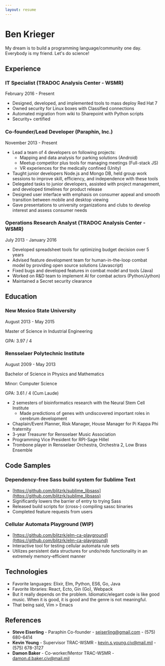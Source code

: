 ```yaml
---
layout: resume
---
```


# Ben Krieger

My dream is to build a programming language/community one day. Everybody is my friend. Let's do science!

## Experience

### IT Specialist (TRADOC Analysis Center - WSMR)

February 2016 - Present

* Designed, developed, and implemented tools to mass deploy Red Hat 7
* Owned security for Linux boxes with Classified connections
* Automated migration from wiki to Sharepoint with Python scripts
* Security+ certified

### Co-founder/Lead Developer (Paraphin, Inc.)

November 2013 - Present

* Lead a team of 4 developers on following projects:
    * Mapping and data analysis for parking solutions (Android)
    * Meetup competitor plus tools for managing meetings (Full-stack JS)
    * VR experiences for the medically confined (Unity)
* Taught junior developers Node.js and Mongo DB, held group work sessions to improve skill, efficiency, and independence with these tools 
* Delegated tasks to junior developers, assisted with project management, and developed timelines for product release
* Designed user interface with emphasis on consumer appeal and smooth transition between mobile and desktop viewing
* Gave presentations to university organizations and clubs to develop interest and assess consumer needs


### Operations Research Analyst (TRADOC Analysis Center - WSMR)

July 2013 - January 2016

* Developed spreadsheet tools for optimizing budget decision over 5 years
* Advised feature development team for human-in-the-loop combat model by providing open source solutions (Javascript)
* Fixed bugs and developed features in combat model and tools (Java)
* Worked on R&D team to implement AI for combat actors (Python/Jython)
* Maintained a Secret security clearance

## Education

### New Mexico State University

August 2013 - May 2015

Master of Science in Industrial Engineering

GPA: 3.97 / 4

### Rensselaer Polytechnic Institute

August 2009 - May 2013

Bachelor of Science in Physics and Mathematics

Minor: Computer Science

GPA: 3.61 / 4 (Cum Laude)

* 2 semesters of bioinformatics research with the Neural Stem Cell Institute
    * Made predictions of genes with undiscovered important roles in cerebrum development
* Chaplain/Event Planner, Risk Manager, House Manager for Pi Kappa Phi fraternity
* 3-year Treasurer for Rensselaer Music Association
* Programming Vice President for RPI-Sage Hillel
* Trombone player in Rensselaer Orchestra, Orchestra 2, Low Brass Ensemble

## Code Samples

### Dependency-free Sass build system for Sublime Text

* [https://github.com/blitzrk/sublime_libsass](https://github.com/blitzrk/sublime_libsass)
* Significantly lowers the barrier of entry to trying Sass
* Released build scripts for (cross-) compiling sassc binaries
* Completed feature requests from users

### Cellular Automata Playground (WIP)

* [https://github.com/blitzrk/elm-ca-playground](https://github.com/blitzrk/elm-ca-playground)
* Interactive tool for testing cellular automata rule sets
* Utilizes persistent data structures for undo/redo functionality in an extremely memory-efficient manner

## Technologies

* Favorite languages: Elixir, Elm, Python, ES6, Go, Java
* Favorite libraries: React, Ecto, Gin (Go), Webpack
* But it really depends on the problem. Idiomatic/elegant code is like good music. When it is good, it is good and the genre is not meaningful.
* That being said, Vim > Emacs 

## References

* **Steve Eiserling** - Paraphin Co-founder - seiserling@gmail.com - (575) 680-6414
* **Kevin Young** - Supervisor TRAC-WSMR - kevin.s.young.civ@mail.mil - (575) 678-3127
* **Damon Baker** - Co-worker/Mentor TRAC-WSMR - damon.d.baker.civ@mail.mil

&nbsp;

&nbsp;
